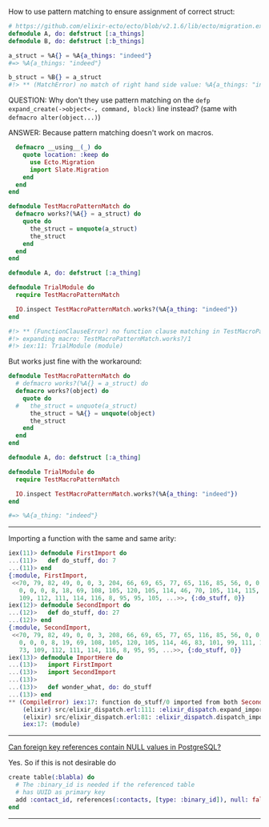 How to use pattern matching to ensure assignment of correct struct:
```elixir
# https://github.com/elixir-ecto/ecto/blob/v2.1.6/lib/ecto/migration.ex#L275
defmodule A, do: defstruct [:a_things]
defmodule B, do: defstruct [:b_things]

a_struct = %A{} = %A{a_things: "indeed"}
#=> %A{a_things: "indeed"}

b_struct = %B{} = a_struct
#!> ** (MatchError) no match of right hand side value: %A{a_things: "indeed"}
```

QUESTION:
  Why don't they use pattern matching on the
  `defp expand_create(->object<-, command, block)`
  line instead?
  (same with `defmacro alter(object...)`)

ANSWER:
  Because pattern matching doesn't work on macros.
```elixir
  defmacro __using__(_) do
    quote location: :keep do
      use Ecto.Migration
      import Slate.Migration
    end
  end
end

defmodule TestMacroPatternMatch do
  defmacro works?(%A{} = a_struct) do
    quote do
      the_struct = unquote(a_struct)
      the_struct
    end
  end
end

defmodule A, do: defstruct [:a_thing]

defmodule TrialModule do
  require TestMacroPatternMatch

  IO.inspect TestMacroPatternMatch.works?(%A{a_thing: "indeed"})
end

#!> ** (FunctionClauseError) no function clause matching in TestMacroPatternMatch.works?/1
#!> expanding macro: TestMacroPatternMatch.works?/1
#!> iex:11: TrialModule (module)
```

  But works just fine with the workaround:
```elixir
defmodule TestMacroPatternMatch do
  # defmacro works?(%A{} = a_struct) do
  defmacro works?(object) do
    quote do
  #   the_struct = unquote(a_struct)
      the_struct = %A{} = unquote(object)
      the_struct
    end
  end
end

defmodule A, do: defstruct [:a_thing]

defmodule TrialModule do
  require TestMacroPatternMatch

  IO.inspect TestMacroPatternMatch.works?(%A{a_thing: "indeed"})
end

#=> %A{a_thing: "indeed"}
```
---------------------------------------------------
Importing a function with the same and same arity:

```elixir
iex(11)> defmodule FirstImport do
...(11)>   def do_stuff, do: 7
...(11)> end
{:module, FirstImport,
 <<70, 79, 82, 49, 0, 0, 3, 204, 66, 69, 65, 77, 65, 116, 85, 56, 0, 0, 0, 93,
   0, 0, 0, 8, 18, 69, 108, 105, 120, 105, 114, 46, 70, 105, 114, 115, 116, 73,
   109, 112, 111, 114, 116, 8, 95, 95, 105, ...>>, {:do_stuff, 0}}
iex(12)> defmodule SecondImport do
...(12)>   def do_stuff, do: 27
...(12)> end
{:module, SecondImport,
 <<70, 79, 82, 49, 0, 0, 3, 208, 66, 69, 65, 77, 65, 116, 85, 56, 0, 0, 0, 94,
   0, 0, 0, 8, 19, 69, 108, 105, 120, 105, 114, 46, 83, 101, 99, 111, 110, 100,
   73, 109, 112, 111, 114, 116, 8, 95, 95, ...>>, {:do_stuff, 0}}
iex(13)> defmodule ImportHere do
...(13)>   import FirstImport
...(13)>   import SecondImport
...(13)>
...(13)>   def wonder_what, do: do_stuff
...(13)> end
** (CompileError) iex:17: function do_stuff/0 imported from both SecondImport and FirstImport, call is ambiguous
    (elixir) src/elixir_dispatch.erl:111: :elixir_dispatch.expand_import/6
    (elixir) src/elixir_dispatch.erl:81: :elixir_dispatch.dispatch_import/5
    iex:17: (module)
```
---------------------------------------------------
[Can foreign key references contain NULL values in PostgreSQL?](https://stackoverflow.com/questions/28206232/can-foreign-key-references-contain-null-values-in-postgresql)

Yes. So if this is not desirable do
```elixir
create table(:blabla) do
  # The :binary_id is needed if the referenced table
  # has UUID as primary key
  add :contact_id, references(:contacts, [type: :binary_id]), null: false
end
```
---------------------------------------------------
